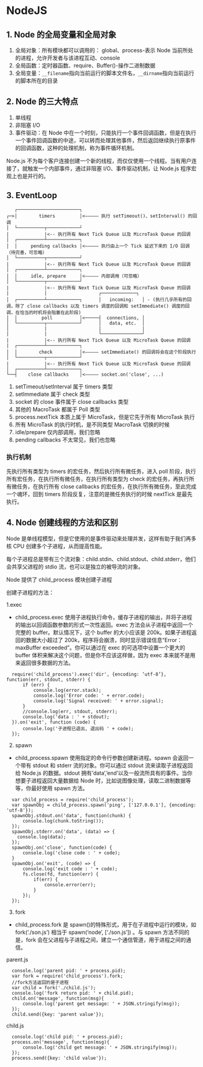 # NodeJS

## 1. Node 的全局变量和全局对象

1. 全局对象：所有模块都可以调用的： global、process-表示 Node 当前所处的进程，允许开发者与该进程互动、console
2. 全局函数：定时器函数、require、Buffer()-操作二进制数据
3. 全局变量：`__filename`指向当前运行的脚本文件名，`__dirname`指向当前运行的脚本所在的目录

## 2. Node 的三大特点

1. 单线程
2. 非阻塞 I/O
3. 事件驱动：在 Node 中在一个时刻，只能执行一个事件回调函数，但是在执行一个事件回调函数的中途，可以转而处理其他事件，然后返回继续执行原事件的回调函数，这种的处理机制，称为事件循环机制。

Node.js 不为每个客户连接创建一个新的线程，而仅仅使用一个线程。当有用户连接了，就触发一个内部事件，通过非阻塞 I/O、事件驱动机制，让 Node.js 程序宏观上也是并行的。

## 3. EventLoop

```
   ┌───────────────────────┐
┌─>│        timers         │<————— 执行 setTimeout()、setInterval() 的回调
│  └──────────┬────────────┘
|             |<-- 执行所有 Next Tick Queue 以及 MicroTask Queue 的回调
│  ┌──────────┴────────────┐
│  │     pending callbacks │<————— 执行由上一个 Tick 延迟下来的 I/O 回调（待完善，可忽略）
│  └──────────┬────────────┘
|             |<-- 执行所有 Next Tick Queue 以及 MicroTask Queue 的回调
│  ┌──────────┴────────────┐
│  │     idle, prepare     │<————— 内部调用（可忽略）
│  └──────────┬────────────┘
|             |<-- 执行所有 Next Tick Queue 以及 MicroTask Queue 的回调
|             |                   ┌─────────────┐
│  ┌──────────┴────────────┐      │   incoming:   │ - (执行几乎所有的回调，除了 close callbacks 以及 timers 调度的回调和 setImmediate() 调度的回调，在恰当的时机将会阻塞在此阶段)
│  │         poll          │<─────┤  connections, │
│  └──────────┬────────────┘      │   data, etc.  │
│             |                   |               |
|             |                   └───────────────┘
|             |<-- 执行所有 Next Tick Queue 以及 MicroTask Queue 的回调
|  ┌──────────┴────────────┐
│  │        check          │<————— setImmediate() 的回调将会在这个阶段执行
│  └──────────┬────────────┘
|             |<-- 执行所有 Next Tick Queue 以及 MicroTask Queue 的回调
│  ┌──────────┴────────────┐
└──┤    close callbacks    │<————— socket.on('close', ...)

```

1. setTimeout/setInterval 属于 timers 类型
2. setImmediate 属于 check 类型
3. socket 的 close 事件属于 close callbacks 类型
4. 其他的 MacroTask 都属于 Poll 类型
5. process.nextTick 本质上属于 MicroTask，但是它先于所有 MicroTask 执行
6. 所有 MicroTask 的执行时机，是不同类型 MacroTask 切换的时候
7. idle/prepare 仅内部调用，我们忽略
8. pending callbacks 不太常见，我们也忽略

### 执行机制

先执行所有类型为 timers 的宏任务，然后执行所有微任务，进入 poll 阶段，执行所有宏任务，在执行所有微任务，在执行所有类型为 check 的宏任务，再执行所有微任务，在执行所有 close callbacks 的宏任务，在执行所有微任务，至此完成一个魂环，回到 timers 阶段反复，注意的是微任务执行的时候 nextTick 是最先执行。

## 4. Node 创建线程的方法和区别

Node 是单线程模型，但是它使用的是事件驱动来处理并发，这样有助于我们再多核 CPU 创建多个子进程，从而提高性能。

每个子进程总是带有三个流对象：child.stdin、child.stdout、child.stderr，他们会共享父进程的 stdio 流，也可以是独立的被导流的对象。

Node 提供了 child_process 模块创建子进程

创建子进程的方法：

1.exec

- child_process.exec 使用子进程执行命令，缓存子进程的输出，并将子进程的输出以回调函数参数的形式一次性返回。exec 方法会从子进程中返回一个完整的 buffer。默认情况下，这个 buffer 的大小应该是 200k。如果子进程返回的数据大小超过了 200k，程序将会崩溃，同时显示错误信息“Error：maxBuffer exceeded”。你可以通过在 exec 的可选项中设置一个更大的 buffer 体积来解决这个问题，但是你不应该这样做，因为 exec 本来就不是用来返回很多数据的方法。

```
  require('child_process').exec('dir', {encoding: ‘utf-8’}, function(err, stdout, stderr) {
      if (err) {
          console.log(error.stack);
          console.log('Error code: ' + error.code);
          console.log('Signal received: ' + error.signal);
      }
      //console.log(err, stdout, stderr);
      console.log('data : ' + stdout);
  }).on('exit', function (code) {
      console.log('子进程已退出, 退出码 ' + code);
  });

```

2. spawn

- child_process.spawn 使用指定的命令行参数创建新进程。spawn 会返回一个带有 stdout 和 stderr 流的对象。你可以通过 stdout 流来读取子进程返回给 Node.js 的数据。stdout 拥有’data’,’end’以及一般流所具有的事件。当你想要子进程返回大量数据给 Node 时，比如说图像处理，读取二进制数据等等，你最好使用 spawn 方法。

```
  var child_process = require('child_process');
  var spawnObj = child_process.spawn('ping', ['127.0.0.1'], {encoding: 'utf-8'});
  spawnObj.stdout.on('data', function(chunk) {
      console.log(chunk.toString());
  });
  spawnObj.stderr.on('data', (data) => {
    console.log(data);
  });
  spawnObj.on('close', function(code) {
      console.log('close code : ' + code);
  }
  spawnObj.on('exit', (code) => {
      console.log('exit code : ' + code);
      fs.close(fd, function(err) {
          if(err) {
              console.error(err);
          }
      });
  });

```

3. fork

- child_process.fork 是 spawn()的特殊形式，用于在子进程中运行的模块，如 fork(‘./son.js’) 相当于 spawn(‘node’, [‘./son.js’]) 。与 spawn 方法不同的是，fork 会在父进程与子进程之间，建立一个通信管道，用于进程之间的通信。

parent.js

```
  console.log('parent pid: ' + process.pid);
  var fork = require('child_process').fork;
  //fork方法返回的是子进程
  var child = fork('./child.js');
  console.log('fork return pid: ' + child.pid);
  child.on('message', function(msg){
      console.log('parent get message: ' + JSON.stringify(msg));
  });
  child.send({key: 'parent value'});

```

child.js

```
  console.log('child pid: ' + process.pid);
  process.on('message', function(msg){
      console.log('child get message: ' + JSON.stringify(msg));
  });
  process.send({key: 'child value'});

```
